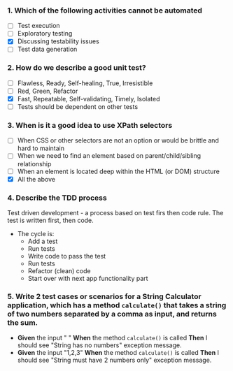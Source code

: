 ### 1. Which of the following activities cannot be automated
- [ ] Test execution
- [ ] Exploratory testing
- [x] Discussing testability issues
- [ ] Test data generation

### 2. How do we describe a good unit test?
- [ ] Flawless, Ready, Self-healing, True, Irresistible
- [ ] Red, Green, Refactor
- [x] Fast, Repeatable, Self-validating, Timely, Isolated
- [ ] Tests should be dependent on other tests

### 3. When is it a good idea to use XPath selectors
- [ ] When CSS or other selectors are not an option or would be brittle and hard to maintain
- [ ] When we need to find an element based on parent/child/sibling relationship
- [ ] When an element is located deep within the HTML (or DOM) structure
- [x] All the above

### 4. Describe the TDD process
Test driven development - a process based on test firs then code rule. The test is written first, then code.
- The cycle is:
    - Add a test
    - Run tests
    - Write code to pass the test
    - Run tests
    - Refactor (clean) code
    - Start over with next app functionality part

### 5. Write 2 test cases or scenarios for a String Calculator application, which has a method ```calculate()``` that takes a string of two numbers separated by a comma as input, and returns the sum.

- **Given** the input " " **When** the method ```calculate()``` is called **Then** I should see "String has no numbers" exception message.
- **Given** the input "1,2,3" **When** the method ```calculate()``` is called **Then** I should see "String must have 2 numbers only" exception message.
